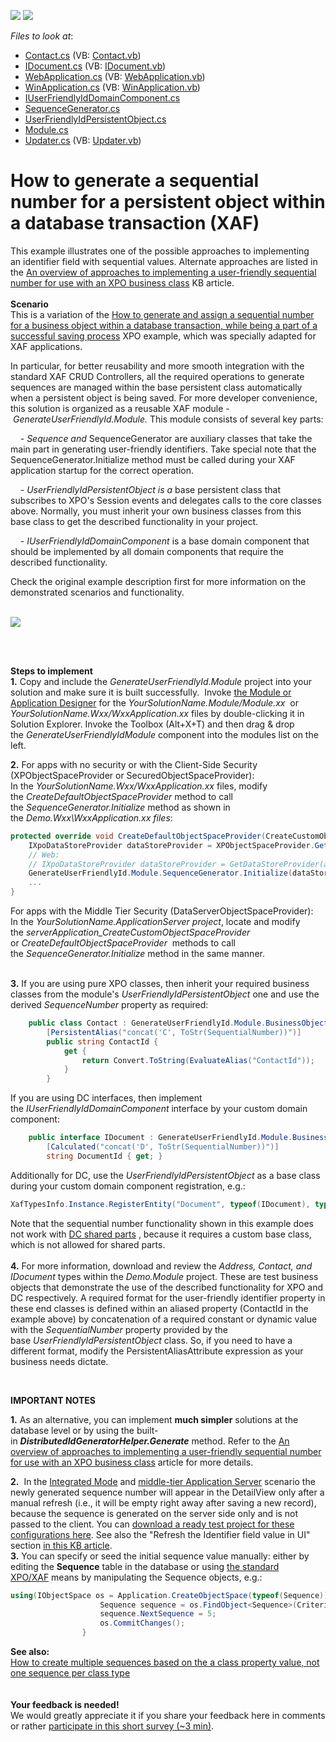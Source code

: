 <!-- default badges list -->
[![](https://img.shields.io/badge/Open_in_DevExpress_Support_Center-FF7200?style=flat-square&logo=DevExpress&logoColor=white)](https://supportcenter.devexpress.com/ticket/details/E2829)
[![](https://img.shields.io/badge/📖_How_to_use_DevExpress_Examples-e9f6fc?style=flat-square)](https://docs.devexpress.com/GeneralInformation/403183)
<!-- default badges end -->
<!-- default file list -->
*Files to look at*:

* [Contact.cs](./CS/Demo.Module/BusinessObjects/Contact.cs) (VB: [Contact.vb](./VB/Demo.Module/BusinessObjects/Contact.vb))
* [IDocument.cs](./CS/Demo.Module/BusinessObjects/IDocument.cs) (VB: [IDocument.vb](./VB/Demo.Module/BusinessObjects/IDocument.vb))
* [WebApplication.cs](./CS/Demo.Web/WebApplication.cs) (VB: [WebApplication.vb](./VB/Demo.Web/WebApplication.vb))
* [WinApplication.cs](./CS/Demo.Win/WinApplication.cs) (VB: [WinApplication.vb](./VB/Demo.Win/WinApplication.vb))
* [IUserFriendlyIdDomainComponent.cs](./CS/GenerateUserFriendlyId.Module/BusinessObjects/IUserFriendlyIdDomainComponent.cs)
* [SequenceGenerator.cs](./CS/GenerateUserFriendlyId.Module/BusinessObjects/SequenceGenerator.cs)
* [UserFriendlyIdPersistentObject.cs](./CS/GenerateUserFriendlyId.Module/BusinessObjects/UserFriendlyIdPersistentObject.cs)
* [Module.cs](./CS/GenerateUserFriendlyId.Module/Module.cs)
* [Updater.cs](./CS/GenerateUserFriendlyId.Module/Updater.cs) (VB: [Updater.vb](./VB/GenerateUserFriendlyId.Module/Updater.vb))
<!-- default file list end -->
# How to generate a sequential number for a persistent object within a database transaction (XAF)


<p>This example illustrates one of the possible approaches to implementing an identifier field with sequential values. Alternate approaches are listed in the <a href="https://www.devexpress.com/Support/Center/p/T567184">An overview of approaches to implementing a user-friendly sequential number for use with an XPO business class</a> KB article.<br><strong><br>Scenario</strong><br>This is a variation of the <a href="https://www.devexpress.com/Support/Center/p/E2620">How to generate and assign a sequential number for a business object within a database transaction, while being a part of a successful saving process</a> XPO example, which was specially adapted for XAF applications.</p>
<p>In particular, for better reusability and more smooth integration with the standard XAF CRUD Controllers, all the required operations to generate sequences are managed within the base persistent class automatically when a persistent object is being saved. For more developer convenience, this solution is organized as a reusable XAF module - <em>GenerateUserFriendlyId.Module.</em> This module consists of several key parts:</p>
<p><em>    - Sequence and</em> SequenceGenerator are auxiliary classes that take the main part in generating user-friendly identifiers. Take special note that the SequenceGenerator.Initialize method must be called during your XAF application startup for the correct operation.</p>
<p><em>    - UserFriendlyIdPersistentObject is a </em>base persistent class that subscribes to XPO's Session events and delegates calls to the core classes above. Normally, you must inherit your own business classes from this base class to get the described functionality in your project.</p>
<p><em>    - IUserFriendlyIdDomainComponent</em> is a base domain component that should be implemented by all domain components that require the described functionality.</p>
<p>Check the original example description first for more information on the demonstrated scenarios and functionality.</p>
<p><br><img src="https://raw.githubusercontent.com/DevExpress-Examples/how-to-generate-a-sequential-number-for-a-persistent-object-within-a-database-transaction-xaf-e2829/15.1.3+/media/9ecee31b-58bf-11e6-80bf-00155d62480c.png"></p>
<p><strong><br></strong><strong><br></strong></p>
<p><strong>Steps to implement</strong><br><strong>1.</strong> Copy and include the <em>GenerateUserFriendlyId.Module </em>project into your solution and make sure it is built successfully.  Invoke <a href="http://documentation.devexpress.com/#Xaf/CustomDocument2828">the Module or Application Designer</a> for the <em>YourSolutionName.Module/Module.xx </em> or <em>YourSolutionName.Wxx/WxxApplication.xx</em> files by double-clicking it in Solution Explorer. Invoke the Toolbox (Alt+X+T) and then drag & drop the <em>GenerateUserFriendlyIdModule</em> component into the modules list on the left.</p>
<p><strong>2.</strong> For apps with no security or with the Client-Side Security (XPObjectSpaceProvider or SecuredObjectSpaceProvider):<br>In the <em>YourSolutionName.Wxx/WxxApplication.xx</em> files, modify the <em>CreateDefaultObjectSpaceProvider </em>method to call the <em>SequenceGenerator.Initialize</em> method as shown in the <em>Demo.Wxx\WxxApplication.xx files</em>:</p>


```cs
protected override void CreateDefaultObjectSpaceProvider(CreateCustomObjectSpaceProviderEventArgs args) {
    IXpoDataStoreProvider dataStoreProvider = XPObjectSpaceProvider.GetDataStoreProvider(args.ConnectionString, args.Connection, true);
    // Web:
    // IXpoDataStoreProvider dataStoreProvider = GetDataStoreProvider(args.ConnectionString, args.Connection);
    GenerateUserFriendlyId.Module.SequenceGenerator.Initialize(dataStoreProvider);
    ...
}

```


<p>For apps with the Middle Tier Security (DataServerObjectSpaceProvider):<br>In the <em>YourSolutionName.ApplicationServer project</em>, locate and modify the <em>serverApplication_CreateCustomObjectSpaceProvider</em> or<em> CreateDefaultObjectSpaceProvider  </em>methods to call the <em>SequenceGenerator.Initialize</em> method in the same manner.</p>
<p><strong><br>3.</strong> If you are using pure XPO classes, then inherit your required business classes from the module's <em>UserFriendlyIdPersistentObject</em> one and use the derived <em>SequenceNumber</em> property as required:</p>


```cs
    public class Contact : GenerateUserFriendlyId.Module.BusinessObjects.UserFriendlyIdPersistentObject {
        [PersistentAlias("concat('C', ToStr(SequentialNumber))")]
        public string ContactId {
            get {
                return Convert.ToString(EvaluateAlias("ContactId"));
            }
        }

```


<p>If you are using DC interfaces, then implement the <em>IUserFriendlyIdDomainComponent</em> interface by your custom domain component:</p>


```cs
    public interface IDocument : GenerateUserFriendlyId.Module.BusinessObjects.IUserFriendlyIdDomainComponent {
        [Calculated("concat('D', ToStr(SequentialNumber))")]
        string DocumentId { get; }

```


<p>Additionally for DC, use the <em>UserFriendlyIdPersistentObject</em> as a base class during your custom domain component registration, e.g.:</p>


```cs
XafTypesInfo.Instance.RegisterEntity("Document", typeof(IDocument), typeof(GenerateUserFriendlyId.Module.BusinessObjects.UserFriendlyIdPersistentObject));

```


<p>Note that the sequential number functionality shown in this example does not work with <a href="http://documentation.devexpress.com/#Xaf/DevExpressExpressAppDCITypesInfo_RegisterSharedParttopic"><u>DC shared parts</u></a> , because it requires a custom base class, which is not allowed for shared parts.<br><br><strong>4.</strong> For more information, download and review the <em>Address, Contact, and IDocument</em> types within the <em>Demo.Module</em> project. These are test business objects that demonstrate the use of the described functionality for XPO and DC respectively. A required format for the user-friendly identifier property in these end classes is defined within an aliased property (ContactId in the example above) by concatenation of a required constant or dynamic value with the <em>SequentialNumber</em> property provided by the base <em>UserFriendlyIdPersistentObject</em> class. So, if you need to have a different format, modify the PersistentAliasAttribute expression as your business needs dictate.</p>
<p> </p>
<p><strong>IMPORTANT NOTES</strong></p>
<p><strong>1.</strong> As an alternative, you can implement <strong>much simpler</strong> solutions at the database level or by using the built-in <strong><em>DistributedIdGeneratorHelper.Generate</em></strong> method. Refer to the <a href="https://www.devexpress.com/Support/Center/p/T567184">An overview of approaches to implementing a user-friendly sequential number for use with an XPO business class</a> article for more details.</p>
<p><strong>2.</strong>  In the <a href="https://documentation.devexpress.com/#eXpressAppFramework/CustomDocument113436">Integrated Mode</a> and <a href="http://documentation.devexpress.com/#Xaf/CustomDocument3438"><u>middle-tier Application Server</u></a> scenario the newly generated sequence number will appear in the DetailView only after a manual refresh (i.e., it will be empty right away after saving a new record), because the sequence is generated on the server side only and is not passed to the client. You can <a href="https://www.devexpress.com/Support/Center/Attachment/GetAttachmentFile/Attachment/GetAttachment?fileOid=187e7170-8b1b-11e6-80bf-00155d62480c&fileName=E4904_E2829_MiddleTierApplicationServer(Console).zip">download a ready test project for these configurations here</a>. See also the "Refresh the Identifier field value in UI" section <a href="https://www.devexpress.com/Support/Center/p/T567184">in this KB article</a>.<br><strong>3.</strong> You can specify or seed the initial sequence value manually: either by editing the <strong>Sequence</strong> table in the database or using <a href="https://documentation.devexpress.com/eXpressAppFramework/CustomDocument113711.aspx">the standard XPO/XAF</a> means by manipulating the Sequence objects, e.g.:</p>


```cs
using(IObjectSpace os = Application.CreateObjectSpace(typeof(Sequence))) {
                    Sequence sequence = os.FindObject<Sequence>(CriteriaOperator.Parse("TypeName=?", typeof(E2829).FullName));
                    sequence.NextSequence = 5;
                    os.CommitChanges();
                }
```


<p><strong>See also:</strong><br><a href="https://www.devexpress.com/Support/Center/p/Q372524">How to create multiple sequences based on the a class property value, not one sequence per class type</a><br><br><br><strong>Your feedback is needed!<br></strong>We would greatly appreciate it if you share your feedback here in comments or rather <a href="https://www.devexpress.com/go/XAF_SequentialNumbers_T567184_Survey.aspx">participate in this short survey (~3 min)</a>.</p>

<br/>


